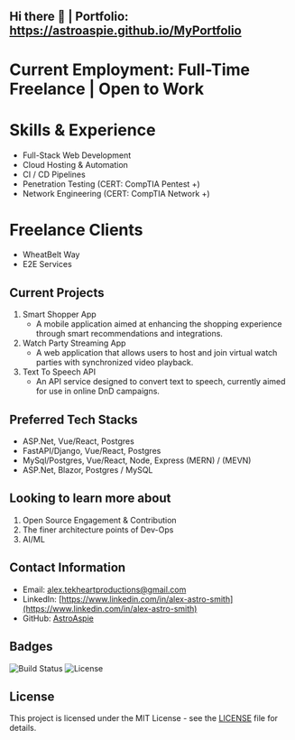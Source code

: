 ## Hi there 👋 | Portfolio: https://astroaspie.github.io/MyPortfolio

# Current Employment: Full-Time Freelance | Open to Work

# Skills & Experience
  - Full-Stack Web Development
  - Cloud Hosting & Automation
  - CI / CD Pipelines
  - Penetration Testing (CERT: CompTIA Pentest +)
  - Network Engineering (CERT: CompTIA Network +)

# Freelance Clients
  - WheatBelt Way
  - E2E Services

## Current Projects
1. Smart Shopper App
   - A mobile application aimed at enhancing the shopping experience through smart recommendations and integrations.
2. Watch Party Streaming App
   - A web application that allows users to host and join virtual watch parties with synchronized video playback.
3. Text To Speech API
   - An API service designed to convert text to speech, currently aimed for use in online DnD campaigns.

## Preferred Tech Stacks
* ASP.Net, Vue/React, Postgres
* FastAPI/Django, Vue/React, Postgres
* MySql/Postgres, Vue/React, Node, Express (MERN) / (MEVN)
* ASP.Net, Blazor, Postgres / MySQL

## Looking to learn more about
1. Open Source Engagement & Contribution
2. The finer architecture points of Dev-Ops
3. AI/ML

## Contact Information
- Email: [alex.tekheartproductions@gmail.com](mailto:alex.tekheartproductions@gmail.com)
- LinkedIn: [https://www.linkedin.com/in/alex-astro-smith](https://www.linkedin.com/in/alex-astro-smith)
- GitHub: [AstroAspie](https://github.com/AstroAspie)

## Badges
![Build Status](https://img.shields.io/github/workflow/status/AstroAspie/AstroAspie/CI)
![License](https://img.shields.io/github/license/AstroAspie/AstroAspie)

## License
This project is licensed under the MIT License - see the [LICENSE](LICENSE) file for details.

<!--
**AstroAspie/AstroAspie** is a ✨ _special_ ✨ repository because its `README.md` (this file) appears on your GitHub profile.

Here are some ideas to get you started:

- 🔭 I’m currently working on ...
- 🌱 I’m currently learning ...
- 👯 I’m looking to collaborate on ...
- 🤔 I’m looking for help with ...
- 💬 Ask me about ...
- 📫 How to reach me: ...
- 😄 Pronouns: ...
- ⚡ Fun fact: ...
-->
